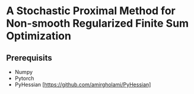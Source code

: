 # A Stochastic Proximal Method for Non-smooth Regularized Finite Sum Optimization

## Prerequisits 
 - Numpy
 - Pytorch
 - PyHessian [https://github.com/amirgholami/PyHessian]
